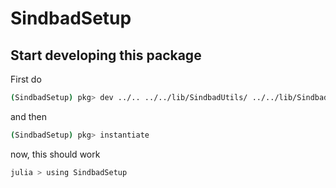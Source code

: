 # SindbadSetup

## Start developing this package

First do

```sh
(SindbadSetup) pkg> dev ../.. ../../lib/SindbadUtils/ ../../lib/SindbadMetrics/
```
and then 

```sh
(SindbadSetup) pkg> instantiate
```

now, this should work

```sh
julia > using SindbadSetup
```